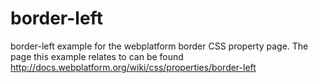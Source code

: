 border-left
=============

border-left example for the webplatform border CSS property page. The page this example relates to can be found http://docs.webplatform.org/wiki/css/properties/border-left
